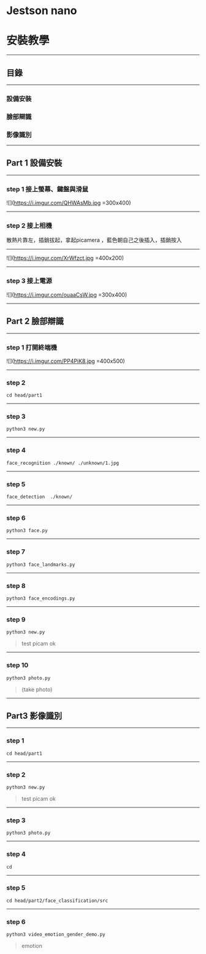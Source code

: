 # Jestson nano 
# 安裝教學

<!-- .slide: data-transition="zoom" -->

---

<!-- .slide: data-transition="fade-in convex-out" -->

## 目錄

---

<!-- .slide: data-transition="fade-in convex-out" -->

### 設備安裝
### 臉部辯識
### 影像識別

---

<!-- .slide: data-transition="fade-in convex-in" -->


## Part 1 設備安裝

----

### step 1 接上螢幕、鍵盤與滑鼠

![](https://i.imgur.com/QHWAsMb.jpg =300x400)


----


### step 2 接上相機

散熱片靠左，插銷拔起，拿起picamera ，藍色朝自己之後插入，插銷按入

----

![](https://i.imgur.com/XrWfzct.jpg =400x200)

----


### step 3 接上電源

![](https://i.imgur.com/ouaaCsW.jpg =300x400)


---

<!-- .slide: data-transition="fade-in convex-out" -->

## Part 2 臉部辯識

----

### step 1 打開終端機


![](https://i.imgur.com/PP4PiK8.jpg =400x500)



----

### step 2

```cmake=
cd head/part1
```

----

### step 3


```cmake=
python3 new.py
```

----

### step 4
```cmake=
face_recognition ./known/ ./unknown/1.jpg
```

----

### step 5
```cmake=
face_detection  ./known/
```


----


### step 6
```cmake=
python3 face.py
```


----

### step 7
```cmake=
python3 face_landmarks.py 
```

----

### step 8
```cmake=
python3 face_encodings.py 
```

----

### step 9


```cmake=
python3 new.py
```
> test picam ok

----

### step 10

```cmake=
python3 photo.py 
```
>(take photo)

---

<!-- .slide: data-transition="fade-in convex-out" -->

## Part3 影像識別

----

### step 1
```cmake=
cd head/part1
```

----

### step 2
```cmake=
python3 new.py
```
>test picam ok


----

### step 3
```cmake=
python3 photo.py 
```

----

### step 4
```cmake=
cd
```

----

### step 5

```cmake=
cd head/part2/face_classification/src
```

----

### step 6

```cmake=
python3 video_emotion_gender_demo.py
```
>emotion 

